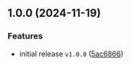 ## 1.0.0 (2024-11-19)

### Features

- initial release `v1.0.0` ([5ac6866](https://github.com/terraform-hetzner-modules/terraform-hetzner-private-network/commit/5ac686696ed3c1ae9336624bf0183687e6c9c40d))

